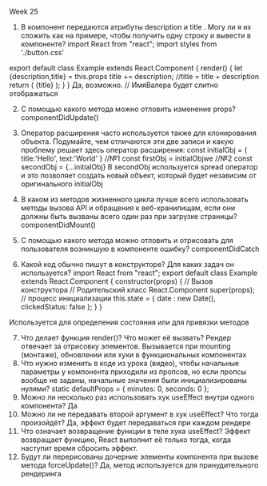 Week 25

1. В компонент передаются атрибуты description и title . Могу ли я их сложить как на примере, чтобы получить одну строку и вывести в компоненте?
   import React from "react";
   import styles from './button.css'

export default class Example extends React.Component {
render() {
let {description,title} = this.props
title += description; //title = title + description
return (
<span>{title}</span>
);
}
}
Да, возможно. <Example title="Имя" description="Валера" />// ИмяВалера будет слитно отображаться

2. С помощью какого метода можно отловить изменение props? componentDidUpdate()

3. Оператор расширения часто используется также для клонирования объекта. Подумайте, чем отличаются эти две записи и какую проблему решает здесь оператор расширения:
   const initialObj = { title:'Hello', text:'World' }
   //№1
   const firstObj = initialObjwe
   //№2
   const secondObj = {...initialObj}
   В secondObj используется spread оператор и это позволяет создать новый объект, который будет независим от оригинального initialObj

4. В каком из методов жизненного цикла лучше всего использовать методы вызова API и обращения к веб-хранилищам, если они должны быть вызваны всего один раз при загрузке страницы? componentDidMount()

5. С помощью какого метода можно отловить и отрисовать для пользователя возникшую в компоненте ошибку? componentDidCatch

6. Какой код обычно пишут в конструкторе? Для каких задач он используется?
   import React from "react";
   export default class Example extends React.Component {
   constructor(props) { // Вызов конструктора // Родительский класс React.Component super(props); // процесс инициализации
   this.state = { date : new Date(), clickedStatus: false }; } }

Используется для определения состояния или для привязки методов

7. Что делает функция render()? Что может её вызвать? Рендер отвечает за отрисовку элементов. Вызывается при mounting (монтаже), обновлении или хуки в функциональных компонентах
8. Что нужно изменить в коде из урока (видео), чтобы начальные параметры у компонента приходили из пропсов, но если пропсы вообще не заданы, начальные значения были инициализированы нулями?
   static defaultProps = {
   minutes: 0,
   seconds: 0
   };
9. Можно ли несколько раз использовать хук useEffect внутри одного компонента? Да
10. Можно ли не передавать второй аргумент в хук useEffect? Что тогда произойдёт? Да, эффект будет передаваться при каждом рендере
11. Что означает возвращение функции в теле хука useEffect? Эффект возвращает функцию, React выполнит её только тогда, когда наступит время сбросить эффект.
12. Будут ли перерисованы дочерние элементы компонента при вызове метода forceUpdate()? Да, метод используется для принудительного рендеринга
